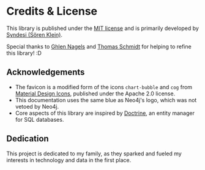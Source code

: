 # Credits & License

This library is published under the [MIT license](https://choosealicense.com/licenses/mit/) and is primarily developed
by [Syndesi (Sören Klein)](https://github.com/Syndesi).

Special thanks to [Ghlen Nagels](https://github.com/transistive) and [Thomas Schmidt](https://github.com/tschmidtdev)
for helping to refine this library! :D

## Acknowledgements

- The favicon is a modified form of the icons `chart-bubble` and `cog` from
  [Material Design Icons](https://materialdesignicons.com/), published under the Apache 2.0 license.
- This documentation uses the same blue as Neo4j's logo, which was not vetoed by Neo4j.
- Core aspects of this library are inspired by [Doctrine](https://www.doctrine-project.org/), an entity manager for SQL
  databases.

## Dedication

This project is dedicated to my family, as they sparked and fueled my interests in technology and data in the first
place.
